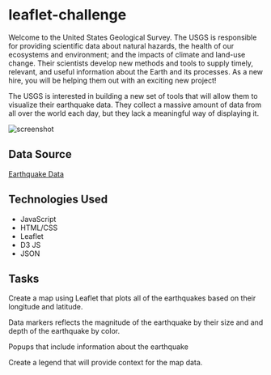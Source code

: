 # leaflet-challenge
Welcome to the United States Geological Survey. The USGS is responsible for providing scientific data about natural hazards, the health of our ecosystems and environment; and the impacts of climate and land-use change. Their scientists develop new methods and tools to supply timely, relevant, and useful information about the Earth and its processes. As a new hire, you will be helping them out with an exciting new project!

The USGS is interested in building a new set of tools that will allow them to visualize their earthquake data. They collect a massive amount of data from all over the world each day, but they lack a meaningful way of displaying it.

![screenshot](https://github.com/Jackelyneg/leaflet-challenge/blob/main/Images/Capture.PNG)

## Data Source
[Earthquake Data](https://earthquake.usgs.gov/earthquakes/feed/v1.0/summary/2.5_month.geojson)


## Technologies Used
- JavaScript
- HTML/CSS
- Leaflet
- D3 JS
- JSON

## Tasks

Create a map using Leaflet that plots all of the earthquakes based on their longitude and latitude.

Data markers reflects the magnitude of the earthquake by their size and and depth of the earthquake by color.

Popups that include information about the earthquake

Create a legend that will provide context for the map data.



